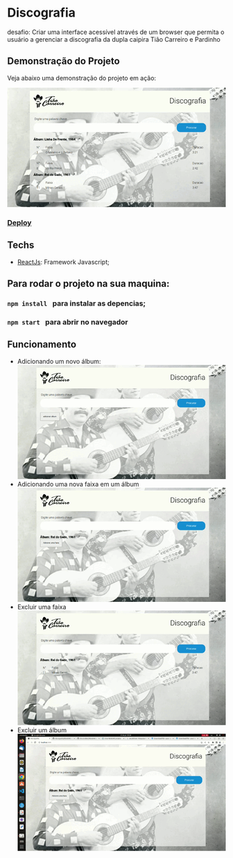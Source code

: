 # Discografia
desafio: Criar uma interface acessível através de um browser que permita o usuário a gerenciar a
discografia da dupla caipira Tião Carreiro e Pardinho
## Demonstração do Projeto

Veja abaixo uma demonstração do projeto em ação:

![GIF Demonstrativo](/public/discografia.gif)

### [Deploy](https://discografia-psi.vercel.app/)
## Techs

* [ReactJs](https://pt-br.reactjs.org/): Framework Javascript;
  



## Para rodar o projeto na sua maquina:
### `npm install ` para instalar as depencias;
### `npm start ` para abrir no navegador

## Funcionamento

* Adicionando um novo álbum:
    ![GIF Demonstrativo](/public/addAlbum.gif)
* Adicionando uma nova faixa em um álbum
    ![GIF Demonstrativo](/public/addTrack.gif)
* Excluir uma faixa
    ![GIF Demonstrativo](/public/delTrack.gif)
* Excluir um álbum
    ![GIF Demonstrativo](/public/delAlbum.gif)





